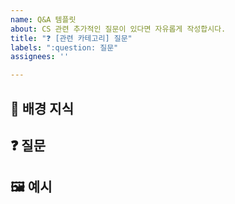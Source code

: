 ```yaml
---
name: Q&A 템플릿
about: CS 관련 추가적인 질문이 있다면 자유롭게 작성합시다.
title: "❓ [관련 카테고리] 질문"
labels: ":question: 질문"
assignees: ''

---
```


<!-- 타이틀엔 **[관련 과목] 질문**을 입력해주세요. -->

## 📖 배경 지식
<!-- 질문 내용이 나오게 된 배경 지식을 간략하게 작성해주세요. 질문/논의 내용이 무엇인지 명확하도록 관련 내용을 어떻게 이해하고 있고 질문이 어떻게 생기게 되었는지 작성해주세요.

ex) 자바 자료구조 중에 맵을 구현하는 `LinkedHashMap`이 있습니다. 기존 `HashMap`은 요소가 무분별하게 위치해서 들어오는 순서나 정렬이 안된다면, `LinkedHashMap`은 요소들을 연결리스트로 들어오는 순서대로 이어줘서 순서를 보장합니다. 그래서 조회 시 O(1)의 시간 복잡도를 가지지만 `next()`를 통해 다음에 들어온 요소도 조회가 가능합니다. -->

## ❓ 질문
<!-- 질문 내용을 작성해주세요.

ex) 맵 인터페이스의 메서드 중에 `remove()`가 있기 때문에 `LinkedHashMap`도 remove 기능이 있습니다. 그럼 remove의 시간 복잡도는 어떻게 되는건가요?? 요소를 삭제하고 다음 요소는 알 수 있지만 이전 요소는 알 수 있는 메서드가 없던데, 그럼 연결을 다시 하기 위해 이전 요소를 찾아야하니 O(n)만큼 걸리는게 아닌가요? -->

## 🖼 예시
<!-- 이해를 돕기 위한 예시가 있다면 작성해주세요. -->
